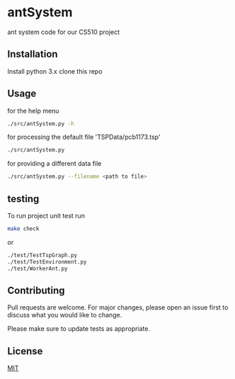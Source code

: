 # antSystem

ant system code for our CS510 project


## Installation

Install python 3.x
clone this repo

## Usage

for the help menu

```bash
./src/antSystem.py -h
```

for processing the default file 'TSPData/pcb1173.tsp'
```bash
./src/antSystem.py
```

for providing a different data file 
```bash
./src/antSystem.py --filename <path to file>
```

## testing

To run project unit test run 
```bash
make check
```
or
```bash
./test/TestTspGraph.py
./test/TestEnvironment.py
./test/WorkerAnt.py
```



## Contributing
Pull requests are welcome. For major changes, please open an issue first to discuss what you would like to change.

Please make sure to update tests as appropriate.

## License
[MIT](https://choosealicense.com/licenses/mit/)
